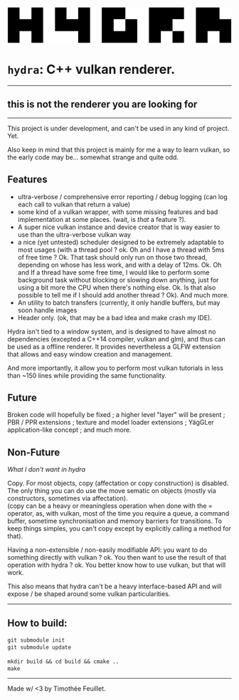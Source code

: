 ![YägGLer logo](data/images/hydra-logo.png)


# `hydra`: C++ vulkan renderer.

---

## this is not the renderer you are looking for

---

This project is under development, and can't be used in any kind of project.
Yet.

Also keep in mind that this project is mainly for me a way to learn vulkan, so
the early code may be... somewhat strange and quite odd.

## Features

- ultra-verbose / comprehensive error reporting / debug logging
  (can log each call to vulkan that return a value)
- some kind of a vulkan wrapper, with some missing features and bad
  implementation at some places. (wait, is _that_ a feature ?).
- A super nice vulkan instance and device creator that is way easier to use
  than the ultra-verbose vulkan way
- a nice (yet untested) scheduler designed to be extremely adaptable to most
  usages (with a thread pool ? ok. Oh and I have a thread with 5ms of free time ?
  Ok. That task should only run on those two thread, depending on whose has less
  work, and with a delay of 12ms. Ok. Oh and If a thread have some free time, I
  would like to perform some background task without blocking or slowing down
  anything, just for using a bit more the CPU when there's nothing else. Ok.
  Is that also possible to tell me if I should add another thread ? Ok). And
  much more.
- An utility to batch transfers (currently, it only handle buffers, but may
  soon handle images
- Header only. (ok, that may be a bad idea and make crash my IDE).

Hydra isn't tied to a window system, and is designed to have almost no
dependencies (excepted a C++14 compiler, vulkan and glm), and thus can be used
as a offline renderer. It provides nevertheless a GLFW extension that allows
and easy window creation and management.

And more importantly, it allow you to perform most vulkan tutorials in less than
~150 lines while providing the same functionality.

## Future

Broken code will hopefully be fixed ; a higher level "layer" will be present ;
PBR / PPR extensions ; texture and model loader extensions ;
YägGLer application-like concept ; and much more.

## Non-Future

_What I don't want in hydra_


Copy. For most objects, copy (affectation or copy construction) is disabled.
The only thing you can do use the move sematic on objects (mostly via
constructors, sometimes via affectation).<br/>
(copy can be a heavy or meaningless operation when done with the = operator,
as, with vulkan, most of the time you require a queue, a command buffer,
sometime synchronisation and memory barriers for transitions. To keep things
simples, you can't copy except by explicitly calling a method for that).


Having a non-extensible / non-easily modifiable API: you want to do
something directly with vulkan ? ok. You then want to use the result of that
operation with hydra ? ok. You better know how to use vulkan, but that will
work.

This also means that hydra can't be a heavy interface-based API and will expose
/ be shaped around some vulkan particularities.


---

## How to build:
```
git submodule init
git submodule update

mkdir build && cd build && cmake ..
make
```

---


Made w/ <3 by Timothée Feuillet.
